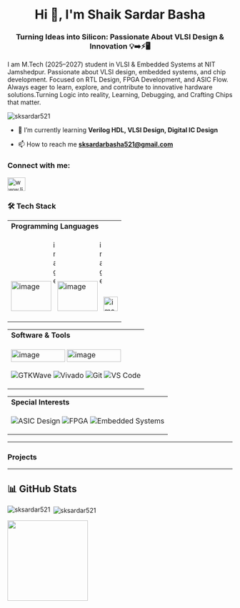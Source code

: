 <h1 align="center">Hi 👋, I'm Shaik Sardar Basha</h1>
<h3 align="center">Turning Ideas into Silicon: Passionate About VLSI Design & Innovation 💡➡️⚡🖥️</h3>
<align="centre">I am M.Tech (2025–2027) student in VLSI & Embedded Systems at NIT Jamshedpur. Passionate about VLSI design, embedded systems, and chip development. Focused on RTL Design, FPGA Development, and ASIC Flow. Always eager to learn, explore, and contribute to innovative hardware solutions.Turning Logic into reality, Learning, Debugging, and Crafting Chips that matter.

<p align="left"> <img src="https://komarev.com/ghpvc/?username=sksardar521&label=Profile%20views&color=0e75b6&style=flat" alt="sksardar521" /> </p>

- 🌱 I’m currently learning **Verilog HDL, VLSI Design, Digital IC Design**

- 📫 How to reach me **sksardarbasha521@gmail.com**

<h3 align="left">Connect with me:</h3>
 
<p align="left">
<a href="https://linkedin.com/in/www.linkedin.com/in/sardar-basha-shaik-13057623b" target="blank"><img align="center" src="https://raw.githubusercontent.com/rahuldkjain/github-profile-readme-generator/master/src/images/icons/Social/linked-in-alt.svg" alt="www.linkedin.com/in/sardar-basha-shaik-13057623b" height="30" width="40" /></a>
</p>
<h3 align="left">🛠️ Tech Stack </h3>

<table>
<tr>
<td><b>Programming Languages</b></td>
</tr>
<tr>
<td>

<img width="90" height="67" alt="image" src="https://github.com/user-attachments/assets/0f09e6a1-81a4-41e9-86a2-57dee9a58a49" /> <img width="5" height="158" alt="image" src="https://github.com/user-attachments/assets/268d3ce0-6925-48c0-95c5-61edf655d5db" /> <img width="90" height="67" alt="image" src="https://github.com/user-attachments/assets/295da5b2-88ec-437b-ba37-faf54550b509" /> <img width="5" height="158" alt="image" src="https://github.com/user-attachments/assets/268d3ce0-6925-48c0-95c5-61edf655d5db" /> <img width="32" height="32" alt="image" src="https://github.com/user-attachments/assets/d265e74a-6e86-4323-8748-1abcb2276c0f" />


  

</td>
</tr>
</table>  

<table>
<tr>
<td><b>Software & Tools</b></td>
</tr>
<tr>
<td>

<img width="121" height="28" alt="image" src="https://github.com/user-attachments/assets/46844568-adfe-4189-9e62-13e5e8ac6e07" />     <img width="121" height="28" alt="image" src="https://github.com/user-attachments/assets/effe5918-f463-42e5-87f9-48db2064b87c" />




 ![GTKWave](https://img.shields.io/badge/GTKWave-FFD700?style=for-the-badge)  ![Vivado](https://img.shields.io/badge/Vivado-FF9800?style=for-the-badge)  ![Git](https://img.shields.io/badge/Git-F05032?style=for-the-badge&logo=git&logoColor=white)  ![VS Code](https://img.shields.io/badge/VS%20Code-007ACC?style=for-the-badge&logo=visual-studio-code&logoColor=white)  

</td>
</tr>
</table>  

<table>
<tr>
<td><b>Special Interests</b></td>
</tr>
<tr>
<td>

![ASIC Design](https://img.shields.io/badge/ASIC%20Design-000000?style=for-the-badge)  ![FPGA](https://img.shields.io/badge/FPGA-2E8B57?style=for-the-badge)  ![Embedded Systems](https://img.shields.io/badge/Embedded%20Systems-FF6347?style=for-the-badge)  

</td>
</tr>
</table>  

---

<h3 align="left">Projects </h3>






------------
## 📊 GitHub Stats  
<p><img align="left" src="https://github-readme-stats.vercel.app/api/top-langs?username=sksardar521&show_icons=true&locale=en&layout=compact&theme=tokyonight" alt="sksardar521" /></p>

<p>&nbsp;<img align="center" src="https://github-readme-stats.vercel.app/api?username=sksardar521&show_icons=true&locale=en&theme=tokyonight" alt="sksardar521" /></p>

<p><img src="https://github-readme-streak-stats.herokuapp.com/?user=yourusername&theme=tokyonight" height="180px"/></p>  



